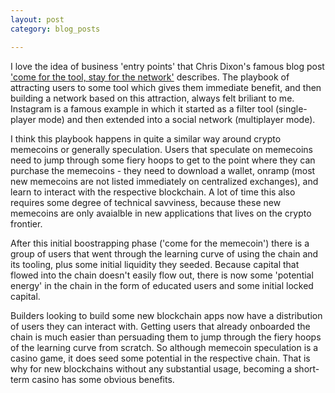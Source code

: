 ```yaml
---
layout: post
category: blog_posts

---
```


I love the idea of business 'entry points' that Chris Dixon's famous blog post <a href="https://cdixon.org/2015/01/31/come-for-the-tool-stay-for-the-network">'come for the tool, stay for the network'</a> describes. The playbook of attracting users to some tool which gives them immediate benefit, and then building a network based on this attraction, always felt briliant to me. Instagram is a famous example in which it started as a filter tool (single-player mode) and then extended into a social network (multiplayer mode).

I think this playbook happens in quite a similar way around crypto memecoins or generally speculation. Users that speculate on memecoins need to jump through some fiery hoops to get to the point where they can purchase the memecoins - they need to download a wallet, onramp (most new memecoins are not listed immediately on centralized exchanges), and learn to interact with the respective blockchain. A lot of time this also requires some degree of technical savviness, because these new memecoins are only avaialble in new applications that lives on the crypto frontier. 

After this initial boostrapping phase ('come for the memecoin') there is a group of users that went through the learning curve of using the chain and its tooling, plus some initial liquidity they seeded. Because capital that flowed into the chain doesn't easily flow out, there is now some 'potential energy' in the chain in the form of educated users and some initial locked capital.

Builders looking to build some new blockchain apps now have a distribution of users they can interact with. Getting users that already onboarded the chain is much easier than persuading them to jump through the fiery hoops of the learning curve from scratch. So although memecoin speculation is a casino game, it does seed some potential in the respective chain. That is why for new blockchains without any substantial usage, becoming a short-term casino has some obvious benefits.

